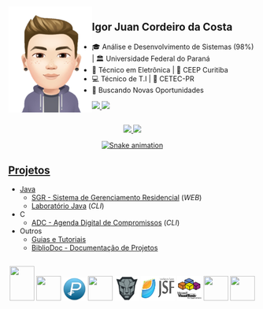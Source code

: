 <img align="left" src="https://github.com/igorjuancc/igorjuancc/blob/main/imagens/avatar.png" width="170vw" height="215vh" />

## Igor Juan Cordeiro da Costa

- 🎓 Análise e Desenvolvimento de Sistemas (98%) | 🏛️ Universidade Federal do Paraná 
- 🔌 Técnico em Eletrônica | 🏫 CEEP Curitiba
- 💻 Técnico de T.I | 🐧 CETEC-PR
- 🔎 Buscando Novas Oportunidades

<a href="https://br.linkedin.com/in/igor-juan-cordeiro-da-costa-2b4a77101" target="_blank"> <img src="https://img.shields.io/badge/LinkedIn-0077B5?style=for-the-badge&logo=linkedin&logoColor=white" target="_blank"> </a>
<a href="https://www.facebook.com/igorjuan.cordeirodacosta" target="_blank"> <img src="https://img.shields.io/badge/Facebook-1877F2?style=for-the-badge&logo=facebook&logoColor=white" target="_blank"> </a>

##

<div align="center">
  <a href="https://github.com/igorjuancc">
  <img height="180em" src="https://github-readme-stats.vercel.app/api?username=igorjuancc&theme=tokyonight&include_all_commits=true&count_private=true" />
  <img height="180em" src="https://github-readme-stats.vercel.app/api/top-langs/?username=igorjuancc&layout=compact&langs_count=7&theme=tokyonight&include_all_commits=true&count_private=true" />
  
  ![Snake animation](https://github.com/igorjuancc/igorjuancc/blob/output/github-contribution-grid-snake.svg)
</div>
    
## Projetos  

<!--ts-->  
  * Java
      * [SGR - Sistema de Gerenciamento Residencial](https://github.com/igorjuancc/SGR) (*WEB*)
      * [Laboratório Java](https://github.com/igorjuancc/LaboratorioJava) (*CLI*)
  * C
      * [ADC - Agenda Digital de Compromissos](https://github.com/igorjuancc/ADC) (*CLI*)
  * Outros
      * [Guias e Tutoriais](https://github.com/igorjuancc/guia)   
      * [BiblioDoc - Documentação de Projetos](https://github.com/igorjuancc/BiblioDoc)
<!--te-->
  
##
  
<div align="center">
  <img src="https://cdn.jsdelivr.net/gh/devicons/devicon/icons/java/java-original-wordmark.svg" width="50vw" height="70vh" />
  <img src="https://cdn.jsdelivr.net/gh/devicons/devicon/icons/c/c-original.svg" width="50vw" height="50vh" />
  <img src="https://github.com/igorjuancc/igorjuancc/blob/main/imagens/pascal.png" width="47vw" height="47vh" />
  <img src="https://cdn.jsdelivr.net/gh/devicons/devicon/icons/go/go-original.svg" width="50vw" height="50vh" />  
  <img src="https://github.com/igorjuancc/igorjuancc/blob/main/imagens/primefaces.png" width="50vw" height="50vh" />
  <img src="https://github.com/igorjuancc/igorjuancc/blob/main/imagens/jsf.png" width="70vw" height="50vh" />  
  <img src="https://github.com/igorjuancc/igorjuancc/blob/main/imagens/vba.png" width="50vw" height="50vh" />
  <img src="https://cdn.jsdelivr.net/gh/devicons/devicon/icons/postgresql/postgresql-original-wordmark.svg" width="50vw" height="50vh"/>
  <img src="https://cdn.jsdelivr.net/gh/devicons/devicon/icons/mongodb/mongodb-original-wordmark.svg" width="50vw" height="50vh"/>
</div>
